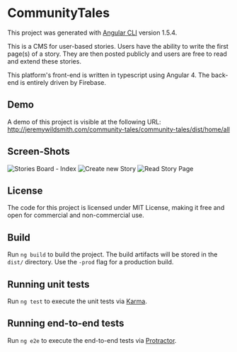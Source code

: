 # CommunityTales

This project was generated with [Angular CLI](https://github.com/angular/angular-cli) version 1.5.4.

This is a CMS for user-based stories. Users have the ability to write the first page(s) of a story. They are then posted publicly and users are free to read and extend these stories.

This platform's front-end is written in typescript using Angular 4. The back-end is entirely driven by Firebase.

## Demo
A demo of this project is visible at the following URL:
http://jeremywildsmith.com/community-tales/community-tales/dist/home/all

## Screen-Shots
![Stories Board - Index](https://imgur.com/QhdnIFg.jpg)
![Create new Story](https://imgur.com/6pfzoqb.jpg)
![Read Story Page](https://imgur.com/6RZKJbJ.jpg)

## License
The code for this project is licensed under MIT License, making it free and open for commercial and non-commercial use.


## Build

Run `ng build` to build the project. The build artifacts will be stored in the `dist/` directory. Use the `-prod` flag for a production build.

## Running unit tests

Run `ng test` to execute the unit tests via [Karma](https://karma-runner.github.io).

## Running end-to-end tests

Run `ng e2e` to execute the end-to-end tests via [Protractor](http://www.protractortest.org/).